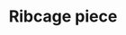 ---
layout: item
title: Ribcage piece
item-id: 6165
datatable: true
id: 6165
name: "Ribcage piece"
members: true
lowalch: 24
highalch: 36
examine: "A slightly damaged ribcage."
monsters:
  - id: 5938
    name: "Wallasalki"
    members: true
    combat_level: 98
    wiki_url: "https://oldschool.runescape.wiki/w/Wallasalki"
    drops:
      - quantity: "1"
        rarity: 0.015625
        drop_requirements: null
---